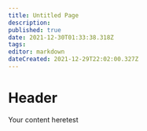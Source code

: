 ```yaml
---
title: Untitled Page
description: 
published: true
date: 2021-12-30T01:33:38.318Z
tags: 
editor: markdown
dateCreated: 2021-12-29T22:02:00.327Z
---
```


# Header
Your content heretest